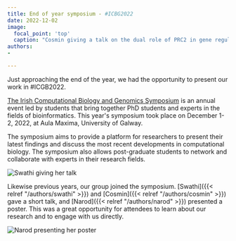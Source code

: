 ```yaml
---
title: End of year symposium - #ICBG2022 
date: 2022-12-02
image:
  focal_point: 'top'
  caption: "Cosmin giving a talk on the dual role of PRC2 in gene regulation in AML"
authors:
- 

---
```


Just approaching the end of the year, we had the opportunity to present our work in #ICGB2022.

<!--more-->

[The Irish Computational Biology and Genomics Symposium](https://icbgsymposium.com) is an annual event led by students that bring together PhD students and experts in the fields of bioinformatics. This year's symposium took place on December 1-2, 2022, at Aula Maxima, University of Galway. 

The symposium aims to provide a platform for researchers to present their latest findings and discuss the most recent developments in computational biology. The symposium also allows post-graduate students to network and collaborate with experts in their research fields.

![Swathi giving her talk](/images/swathiicbg.jpg "Swathi giving a talk on correlation of mRNA and protein levels")

Likewise previous years, our group joined the symposium. [Swathi]({{< relref "/authors/swathi" >}}) and [Cosmin]({{< relref "/authors/cosmin" >}}) gave a short talk, and [Narod]({{< relref "/authors/narod" >}}) presented a poster. This was a great opportunity for attendees to learn about our research and to engage with us directly.

![Narod presenting her poster](/images/narodicbg.jpg "Narod presenting her poster at the poster session.")
